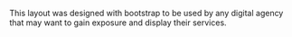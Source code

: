 This layout was designed with bootstrap to be used by any digital agency that may want to gain exposure and display their services.
